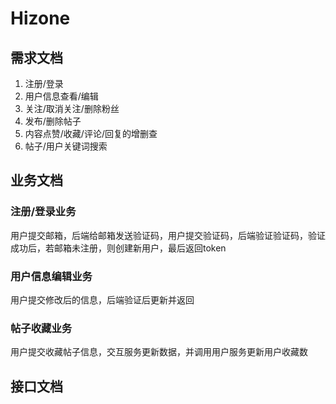 # Hizone
## 需求文档
1. 注册/登录
2. 用户信息查看/编辑
3. 关注/取消关注/删除粉丝
4. 发布/删除帖子
5. 内容点赞/收藏/评论/回复的增删查
6. 帖子/用户关键词搜索

## 业务文档
### 注册/登录业务
用户提交邮箱，后端给邮箱发送验证码，用户提交验证码，后端验证验证码，验证成功后，若邮箱未注册，则创建新用户，最后返回token

### 用户信息编辑业务
用户提交修改后的信息，后端验证后更新并返回
### 帖子收藏业务
用户提交收藏帖子信息，交互服务更新数据，并调用用户服务更新用户收藏数
## 接口文档